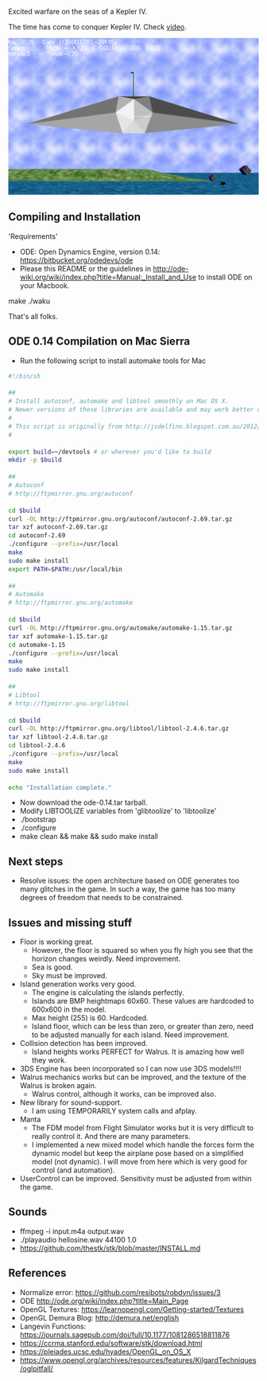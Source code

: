 Excited warfare on the seas of a Kepler IV.

The time has come to conquer Kepler IV.   Check [video](https://www.youtube.com/watch?v=_LJj1x4orbU). 

![Manta taking off](screenshot1.png)

Compiling and Installation
--------------------------

'Requirements'
* ODE: Open Dynamics Engine, version 0.14: https://bitbucket.org/odedevs/ode
* Please this README or the guidelines in http://ode-wiki.org/wiki/index.php?title=Manual:_Install_and_Use to install ODE on your Macbook.


 make
 ./waku

That's all folks.


ODE 0.14 Compilation on Mac Sierra
----------------------------------

* Run the following script to install automake tools for Mac

```bash
#!/bin/sh

##
# Install autoconf, automake and libtool smoothly on Mac OS X.
# Newer versions of these libraries are available and may work better on OS X
#
# This script is originally from http://jsdelfino.blogspot.com.au/2012/08/autoconf-and-automake-on-mac-os-x.html
#

export build=~/devtools # or wherever you'd like to build
mkdir -p $build

##
# Autoconf
# http://ftpmirror.gnu.org/autoconf

cd $build
curl -OL http://ftpmirror.gnu.org/autoconf/autoconf-2.69.tar.gz
tar xzf autoconf-2.69.tar.gz
cd autoconf-2.69
./configure --prefix=/usr/local
make
sudo make install
export PATH=$PATH:/usr/local/bin

##
# Automake
# http://ftpmirror.gnu.org/automake

cd $build
curl -OL http://ftpmirror.gnu.org/automake/automake-1.15.tar.gz
tar xzf automake-1.15.tar.gz
cd automake-1.15
./configure --prefix=/usr/local
make
sudo make install

##
# Libtool
# http://ftpmirror.gnu.org/libtool

cd $build
curl -OL http://ftpmirror.gnu.org/libtool/libtool-2.4.6.tar.gz
tar xzf libtool-2.4.6.tar.gz
cd libtool-2.4.6
./configure --prefix=/usr/local
make
sudo make install

echo "Installation complete."
```

* Now download the ode-0.14.tar tarball.
* Modify LIBTOOLIZE variables from 'glibtoolize' to 'libtoolize'
* ./bootstrap
* ./configure
* make clean && make && sudo make install

Next steps
----------
* Resolve issues: the open architecture based on ODE generates too many glitches in the game.  In such a way, the game has too many degrees of freedom that needs to be constrained.


Issues and missing stuff
------------------------
* Floor is working great.
    * However, the floor is squared so when you fly high you see that the horizon changes weirdly.  Need improvement.
    * Sea is good.  
    * Sky must be improved.
* Island generation works very good.
    * The engine is calculating the islands perfectly.
    * Islands are BMP heightmaps 60x60.  These values are hardcoded to 600x600 in the model.
    * Max height (255) is 60. Hardcoded.
    * Island floor, which can be less than zero, or greater than zero, need to be adjusted manually for each island. Need improvement.
* Collision detection has been improved.
    * Island heights works PERFECT for Walrus.  It is amazing how well they work.
* 3DS Engine has been incorporated so I can now use 3DS models!!!!
* Walrus mechanics works but can be improved, and the texture of the Walrus is broken again.
    * Walrus control, although it works, can be improved also.
* New library for sound-support.
    * I am using TEMPORARILY system calls and afplay.
* Manta
    * The FDM model from Flight Simulator works but it is very difficult to really control it. And there are many parameters.
    * I implemented a new mixed model which handle the forces form the dynamic model but keep the airplane pose based on a simplified model (not dynamic).  I will move from here which is very good for control (and automation).
* UserControl can be improved.  Sensitivity must be adjusted from within the game.

Sounds
------

* ffmpeg -i input.m4a output.wav
* ./playaudio hellosine.wav 44100 1.0
* https://github.com/thestk/stk/blob/master/INSTALL.md

References
----------
* Normalize error: https://github.com/resibots/robdyn/issues/3
* ODE http://ode.org/wiki/index.php?title=Main_Page
* OpenGL Textures: https://learnopengl.com/Getting-started/Textures
* OpenGL Demura Blog: http://demura.net/english
* Langevin Functions: https://journals.sagepub.com/doi/full/10.1177/1081286518811876
* https://ccrma.stanford.edu/software/stk/download.html
* https://pleiades.ucsc.edu/hyades/OpenGL_on_OS_X
* https://www.opengl.org/archives/resources/features/KilgardTechniques/oglpitfall/

